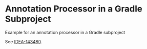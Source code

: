 # Annotation Processor in a Gradle Subproject
Example for an annotation processor in a Gradle subproject

See [IDEA-143480](https://youtrack.jetbrains.com/issue/IDEA-143480).
